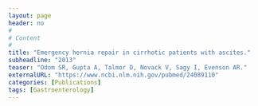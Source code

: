 ```yaml
---
layout: page
header: no
#
# Content
#
title: "Emergency hernia repair in cirrhotic patients with ascites."
subheadline: "2013"
teaser: "Odom SR, Gupta A, Talmor D, Novack V, Sagy I, Evenson AR."
externalURL: "https://www.ncbi.nlm.nih.gov/pubmed/24089110"
categories: [Publications]
tags: [Gastroenterology]
---
```

